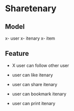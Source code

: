 # Sharetenary

## Model
x- user
x- itenary
x- item

## Feature
- X user can follow other user
- user can like itenary

- user can share itenary
- user can bookmark itenary
- user can print itenary